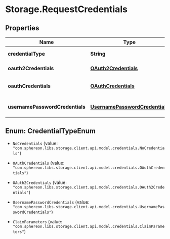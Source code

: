 # Storage.RequestCredentials

## Properties
Name | Type | Description | Notes
------------ | ------------- | ------------- | -------------
**credentialType** | **String** | The credentials class type to be used. | [optional] 
**oauth2Credentials** | [**OAuth2Credentials**](OAuth2Credentials.md) | The oauth2Credentials for this backend. | [optional] 
**oauthCredentials** | [**OAuthCredentials**](OAuthCredentials.md) | The usernamePasswordCredentials for this backend. | [optional] 
**usernamePasswordCredentials** | [**UsernamePasswordCredentials**](UsernamePasswordCredentials.md) | The usernamePasswordCredentials for this backend. | [optional] 


<a name="CredentialTypeEnum"></a>
## Enum: CredentialTypeEnum


* `NoCredentials` (value: `"com.sphereon.libs.storage.client.api.model.credentials.NoCredentials"`)

* `OAuthCredentials` (value: `"com.sphereon.libs.storage.client.api.model.credentials.OAuthCredentials"`)

* `OAuth2Credentials` (value: `"com.sphereon.libs.storage.client.api.model.credentials.OAuth2Credentials"`)

* `UsernamePasswordCredentials` (value: `"com.sphereon.libs.storage.client.api.model.credentials.UsernamePasswordCredentials"`)

* `ClaimParameters` (value: `"com.sphereon.libs.storage.client.api.model.credentials.ClaimParameters"`)





